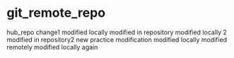 # git_remote_repo
hub_repo
change1
modified locally
modified in repository
modified locally 2
modified in repository2
new practice modification
modified locally
modified remotely
modified locally again